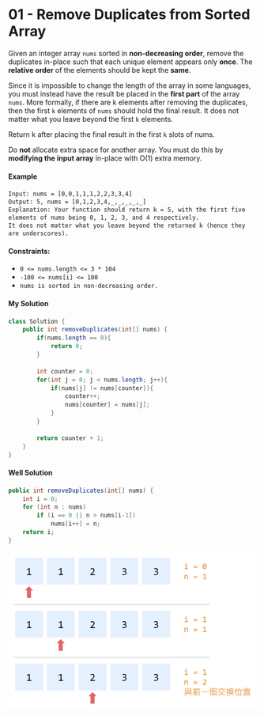 # 01 - Remove Duplicates from Sorted Array

Given an integer array `nums` sorted in **non-decreasing order**, remove the duplicates in-place such that each unique element appears only **once**. The **relative order** of the elements should be kept the **same**.

Since it is impossible to change the length of the array in some languages, you must instead have the result be placed in the **first part** of the array `nums`. More formally, if there are k elements after removing the duplicates, then the first `k` elements of `nums` should hold the final result. It does not matter what you leave beyond the first `k` elements.

Return k after placing the final result in the first `k` slots of nums.

Do **not** allocate extra space for another array. You must do this by **modifying the input array** in-place with O(1) extra memory.

#### Example
```
Input: nums = [0,0,1,1,1,2,2,3,3,4]
Output: 5, nums = [0,1,2,3,4,_,_,_,_,_]
Explanation: Your function should return k = 5, with the first five elements of nums being 0, 1, 2, 3, and 4 respectively.
It does not matter what you leave beyond the returned k (hence they are underscores).
```

#### Constraints:
* `0 <= nums.length <= 3 * 104`
* `-100 <= nums[i] <= 100`
* `nums is sorted in non-decreasing order.`

#### My Solution
```java
class Solution {
    public int removeDuplicates(int[] nums) {
        if(nums.length == 0){
            return 0;
        }
        
        int counter = 0;
        for(int j = 0; j < nums.length; j++){
            if(nums[j] != nums[counter]){
                counter++;
                nums[counter] = nums[j];
            }
        }
        
        return counter + 1;
    }
}
```

#### Well Solution
```java
public int removeDuplicates(int[] nums) {
    int i = 0;
    for (int n : nums)
        if (i == 0 || n > nums[i-1])
            nums[i++] = n;
    return i;
}
```

![](/images/LeetCode/1-1.png)